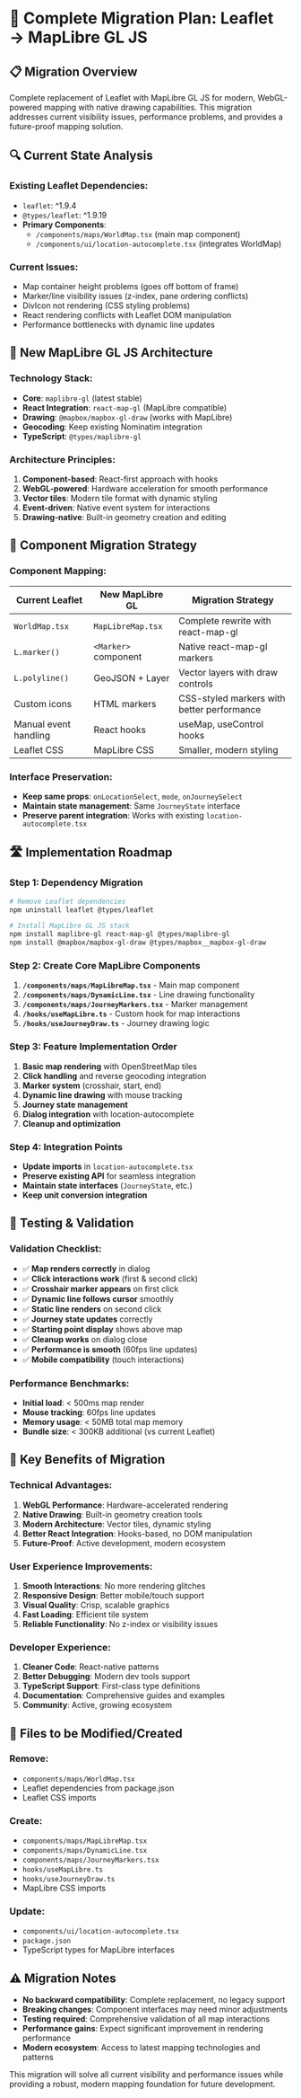 # 🚀 **Complete Migration Plan: Leaflet → MapLibre GL JS**

## **📋 Migration Overview**

Complete replacement of Leaflet with MapLibre GL JS for modern, WebGL-powered mapping with native drawing capabilities. This migration addresses current visibility issues, performance problems, and provides a future-proof mapping solution.

## **🔍 Current State Analysis**

### **Existing Leaflet Dependencies:**
- `leaflet`: ^1.9.4
- `@types/leaflet`: ^1.9.19
- **Primary Components**: 
  - `/components/maps/WorldMap.tsx` (main map component)
  - `/components/ui/location-autocomplete.tsx` (integrates WorldMap)

### **Current Issues:**
- Map container height problems (goes off bottom of frame)
- Marker/line visibility issues (z-index, pane ordering conflicts)
- DivIcon not rendering (CSS styling problems)
- React rendering conflicts with Leaflet DOM manipulation
- Performance bottlenecks with dynamic line updates

## **📐 New MapLibre GL JS Architecture**

### **Technology Stack:**
- **Core**: `maplibre-gl` (latest stable)
- **React Integration**: `react-map-gl` (MapLibre compatible)
- **Drawing**: `@mapbox/mapbox-gl-draw` (works with MapLibre)
- **Geocoding**: Keep existing Nominatim integration
- **TypeScript**: `@types/maplibre-gl`

### **Architecture Principles:**
1. **Component-based**: React-first approach with hooks
2. **WebGL-powered**: Hardware acceleration for smooth performance
3. **Vector tiles**: Modern tile format with dynamic styling
4. **Event-driven**: Native event system for interactions
5. **Drawing-native**: Built-in geometry creation and editing

## **🔄 Component Migration Strategy**

### **Component Mapping:**

| **Current Leaflet** | **New MapLibre GL** | **Migration Strategy** |
|---------------------|-------------------|----------------------|
| `WorldMap.tsx` | `MapLibreMap.tsx` | Complete rewrite with react-map-gl |
| `L.marker()` | `<Marker>` component | Native react-map-gl markers |
| `L.polyline()` | GeoJSON + Layer | Vector layers with draw controls |
| Custom icons | HTML markers | CSS-styled markers with better performance |
| Manual event handling | React hooks | useMap, useControl hooks |
| Leaflet CSS | MapLibre CSS | Smaller, modern styling |

### **Interface Preservation:**
- **Keep same props**: `onLocationSelect`, `mode`, `onJourneySelect`
- **Maintain state management**: Same `JourneyState` interface
- **Preserve parent integration**: Works with existing `location-autocomplete.tsx`

## **🛣 Implementation Roadmap**

### **Step 1: Dependency Migration**
```bash
# Remove Leaflet dependencies
npm uninstall leaflet @types/leaflet

# Install MapLibre GL JS stack
npm install maplibre-gl react-map-gl @types/maplibre-gl
npm install @mapbox/mapbox-gl-draw @types/mapbox__mapbox-gl-draw
```

### **Step 2: Create Core MapLibre Components**
1. **`/components/maps/MapLibreMap.tsx`** - Main map component
2. **`/components/maps/DynamicLine.tsx`** - Line drawing functionality
3. **`/components/maps/JourneyMarkers.tsx`** - Marker management
4. **`/hooks/useMapLibre.ts`** - Custom hook for map interactions
5. **`/hooks/useJourneyDraw.ts`** - Journey drawing logic

### **Step 3: Feature Implementation Order**
1. **Basic map rendering** with OpenStreetMap tiles
2. **Click handling** and reverse geocoding integration
3. **Marker system** (crosshair, start, end)
4. **Dynamic line drawing** with mouse tracking
5. **Journey state management** 
6. **Dialog integration** with location-autocomplete
7. **Cleanup and optimization**

### **Step 4: Integration Points**
- **Update imports** in `location-autocomplete.tsx`
- **Preserve existing API** for seamless integration
- **Maintain state interfaces** (`JourneyState`, etc.)
- **Keep unit conversion integration**

## **🧪 Testing & Validation**

### **Validation Checklist:**
- ✅ **Map renders correctly** in dialog
- ✅ **Click interactions work** (first & second click)
- ✅ **Crosshair marker appears** on first click
- ✅ **Dynamic line follows cursor** smoothly
- ✅ **Static line renders** on second click
- ✅ **Journey state updates** correctly
- ✅ **Starting point display** shows above map
- ✅ **Cleanup works** on dialog close
- ✅ **Performance is smooth** (60fps line updates)
- ✅ **Mobile compatibility** (touch interactions)

### **Performance Benchmarks:**
- **Initial load**: < 500ms map render
- **Mouse tracking**: 60fps line updates
- **Memory usage**: < 50MB total map memory
- **Bundle size**: < 300KB additional (vs current Leaflet)

## **🎯 Key Benefits of Migration**

### **Technical Advantages:**
1. **WebGL Performance**: Hardware-accelerated rendering
2. **Native Drawing**: Built-in geometry creation tools
3. **Modern Architecture**: Vector tiles, dynamic styling
4. **Better React Integration**: Hooks-based, no DOM manipulation
5. **Future-Proof**: Active development, modern ecosystem

### **User Experience Improvements:**
1. **Smooth Interactions**: No more rendering glitches
2. **Responsive Design**: Better mobile/touch support
3. **Visual Quality**: Crisp, scalable graphics
4. **Fast Loading**: Efficient tile system
5. **Reliable Functionality**: No z-index or visibility issues

### **Developer Experience:**
1. **Cleaner Code**: React-native patterns
2. **Better Debugging**: Modern dev tools support
3. **TypeScript Support**: First-class type definitions
4. **Documentation**: Comprehensive guides and examples
5. **Community**: Active, growing ecosystem

## **📁 Files to be Modified/Created**

### **Remove:**
- `components/maps/WorldMap.tsx`
- Leaflet dependencies from package.json
- Leaflet CSS imports

### **Create:**
- `components/maps/MapLibreMap.tsx`
- `components/maps/DynamicLine.tsx`
- `components/maps/JourneyMarkers.tsx`
- `hooks/useMapLibre.ts`
- `hooks/useJourneyDraw.ts`
- MapLibre CSS imports

### **Update:**
- `components/ui/location-autocomplete.tsx`
- `package.json`
- TypeScript types for MapLibre interfaces

## **⚠️ Migration Notes**

- **No backward compatibility**: Complete replacement, no legacy support
- **Breaking changes**: Component interfaces may need minor adjustments
- **Testing required**: Comprehensive validation of all map interactions
- **Performance gains**: Expect significant improvement in rendering performance
- **Modern ecosystem**: Access to latest mapping technologies and patterns

This migration will solve all current visibility and performance issues while providing a robust, modern mapping foundation for future development.